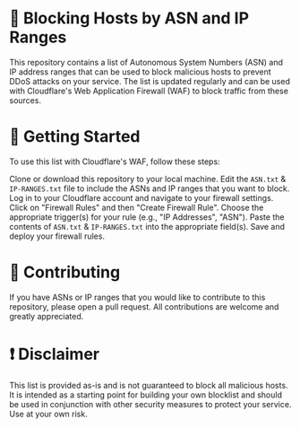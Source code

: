 # 🚫 Blocking Hosts by ASN and IP Ranges
This repository contains a list of Autonomous System Numbers (ASN) and IP address ranges that can be used to block malicious hosts to prevent DDoS attacks on your service. The list is updated regularly and can be used with Cloudflare's Web Application Firewall (WAF) to block traffic from these sources.

# 🚀 Getting Started
To use this list with Cloudflare's WAF, follow these steps:

Clone or download this repository to your local machine.
Edit the ```ASN.txt``` & ```IP-RANGES.txt``` file to include the ASNs and IP ranges that you want to block.
Log in to your Cloudflare account and navigate to your firewall settings.
Click on "Firewall Rules" and then "Create Firewall Rule".
Choose the appropriate trigger(s) for your rule (e.g., "IP Addresses", "ASN").
Paste the contents of ```ASN.txt``` & ```IP-RANGES.txt``` into the appropriate field(s).
Save and deploy your firewall rules.
# 🤝 Contributing
If you have ASNs or IP ranges that you would like to contribute to this repository, please open a pull request. All contributions are welcome and greatly appreciated.

# ❗ Disclaimer
This list is provided as-is and is not guaranteed to block all malicious hosts. It is intended as a starting point for building your own blocklist and should be used in conjunction with other security measures to protect your service. Use at your own risk.
